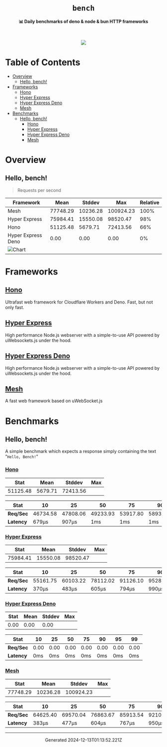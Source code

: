 <div align="center">
  <h1><code>bench</code></h1>
  <p>
    <strong>📊 Daily benchmarks of deno & node & bun HTTP frameworks</strong>
  </p>
  <br>
  <p align="center">
    <a alt="Bench" href="https://github.com/denosaurs/bench/actions">
      <img src="https://img.shields.io/github/workflow/status/denosaurs/bench/bench" />
    </a>
  </p>
</div>

# Table of Contents

- [Overview](#overview)
  - [Hello, bench!](#hello-bench)
- [Frameworks](#frameworks)
  - [Hono](#hono)
  - [Hyper Express](#hyper-express)
  - [Hyper Express Deno](#hyper-express-deno)
  - [Mesh](#mesh)
- [Benchmarks](#benchmarks)
  - [Hello, bench!](#hello-bench-1)
    - [Hono](#hono-1)
    - [Hyper Express](#hyper-express-1)
    - [Hyper Express Deno](#hyper-express-deno-1)
    - [Mesh](#mesh-1)

# Overview

## Hello, bench!

> Requests per second

| Framework                                                                            | Mean     | Stddev   | Max       | Relative |
| ------------------------------------------------------------------------------------ | -------- | -------- | --------- | -------- |
| Mesh                                                                                 | 77748.29 | 10236.28 | 100924.23 | 100%     |
| Hyper Express                                                                        | 75984.41 | 15550.08 | 98520.47  | 98%      |
| Hono                                                                                 | 51125.48 | 5679.71  | 72413.56  | 66%      |
| Hyper Express Deno                                                                   | 0.00     | 0.00     | 0.00      | 0%       |
| ![Chart](https://quickchart.io/chart/render/sf-509c3697-1266-4498-a010-a40881ee74ff) |          |          |           |          |

# Frameworks

## [Hono](https://github.com/honojs/hono)

Ultrafast web framework for Cloudflare Workers and Deno. Fast, but not only
fast.

## [Hyper Express](https://github.com/kartikk221/hyper-express)

High performance Node.js webserver with a simple-to-use API powered by
uWebsockets.js under the hood.

## [Hyper Express Deno](https://github.com/kartikk221/hyper-express)

High performance Node.js webserver with a simple-to-use API powered by
uWebsockets.js under the hood.

## [Mesh](https://github.com/ionited/mesh)

A fast web framework based on uWebSocket.js

# Benchmarks

## Hello, bench!

A simple benchmark which expects a response simply containing the text
"`Hello, Bench!`"

### [Hono](#hono)

| **Stat** | Mean    | Stddev   | Max |
| -------- | ------- | -------- | --- |
| 51125.48 | 5679.71 | 72413.56 |     |

| **Stat**    | 10       | 25       | 50       | 75       | 90       | 95       | 99       |
| ----------- | -------- | -------- | -------- | -------- | -------- | -------- | -------- |
| **Req/Sec** | 46734.58 | 47808.06 | 49233.93 | 53917.80 | 58930.63 | 62400.33 | 68296.96 |
| **Latency** | 679µs    | 907µs    | 1ms      | 1ms      | 1ms      | 1ms      | 1ms      |

### [Hyper Express](#hyper-express)

| **Stat** | Mean     | Stddev   | Max |
| -------- | -------- | -------- | --- |
| 75984.41 | 15550.08 | 98520.47 |     |

| **Stat**    | 10       | 25       | 50       | 75       | 90       | 95       | 99       |
| ----------- | -------- | -------- | -------- | -------- | -------- | -------- | -------- |
| **Req/Sec** | 55161.75 | 60103.22 | 78112.02 | 91126.10 | 95288.10 | 96386.60 | 97491.93 |
| **Latency** | 370µs    | 483µs    | 605µs    | 794µs    | 990µs    | 1ms      | 1ms      |

### [Hyper Express Deno](#hyper-express-deno)

| **Stat** | Mean | Stddev | Max |
| -------- | ---- | ------ | --- |
| 0.00     | 0.00 | 0.00   |     |

| **Stat**    | 10   | 25   | 50   | 75   | 90   | 95   | 99   |
| ----------- | ---- | ---- | ---- | ---- | ---- | ---- | ---- |
| **Req/Sec** | 0.00 | 0.00 | 0.00 | 0.00 | 0.00 | 0.00 | 0.00 |
| **Latency** | 0ms  | 0ms  | 0ms  | 0ms  | 0ms  | 0ms  | 0ms  |

### [Mesh](#mesh)

| **Stat** | Mean     | Stddev    | Max |
| -------- | -------- | --------- | --- |
| 77748.29 | 10236.28 | 100924.23 |     |

| **Stat**    | 10       | 25       | 50       | 75       | 90       | 95       | 99       |
| ----------- | -------- | -------- | -------- | -------- | -------- | -------- | -------- |
| **Req/Sec** | 64625.40 | 69570.04 | 76863.67 | 85913.54 | 92100.90 | 95132.20 | 98377.12 |
| **Latency** | 383µs    | 477µs    | 604µs    | 767µs    | 950µs    | 1ms      | 1ms      |

---

<p align="center">Generated 2024-12-13T01:13:52.221Z</p>
